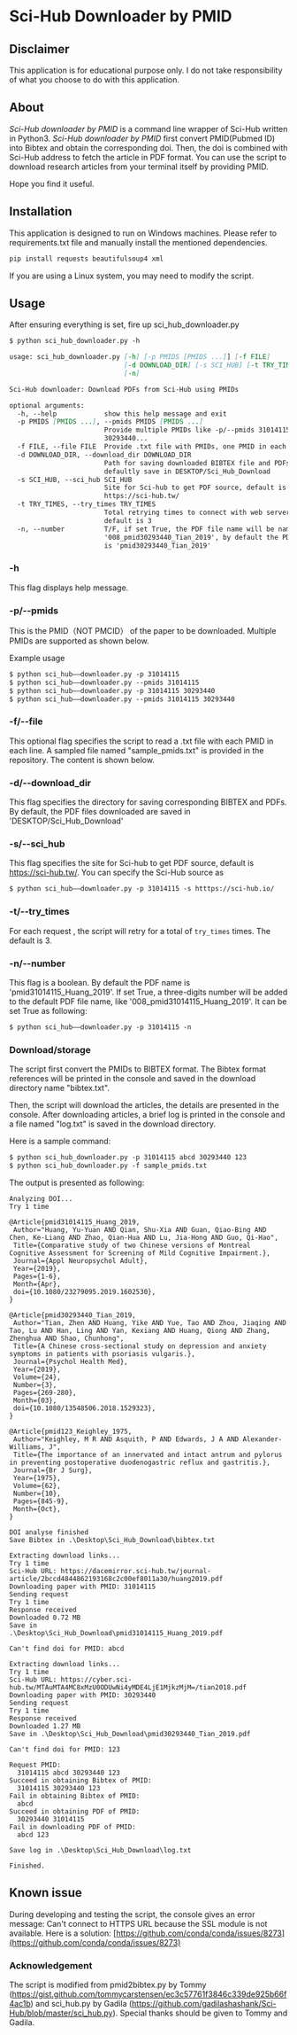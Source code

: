﻿# Sci-Hub Downloader by PMID

## Disclaimer

This application is for educational purpose only. I do not take responsibility of what you choose to do with this application.


## About

*Sci-Hub downloader by PMID* is a command line wrapper of Sci-Hub written in Python3. *Sci-Hub downloader by PMID*  first convert PMID(Pubmed ID) into Bibtex and obtain the corresponding doi. Then, the doi is combined with Sci-Hub address to fetch the article in PDF format. You can use the script to download research articles from your terminal itself by providing PMID.  

Hope you find it useful.

## Installation


This application is designed to run on Windows machines. Please refer to requirements.txt file and manually install the mentioned dependencies. 

```md
pip install requests beautifulsoup4 xml
```
If you are using a Linux system, you may need to modify the script.

## Usage

After ensuring everything is set, fire up sci_hub_downloader.py

```md
$ python sci_hub_downloader.py -h

usage: sci_hub_downloader.py [-h] [-p PMIDS [PMIDS ...]] [-f FILE]
                             [-d DOWNLOAD_DIR] [-s SCI_HUB] [-t TRY_TIMES]
                             [-n]

Sci-Hub downloader: Download PDFs from Sci-Hub using PMIDs

optional arguments:
  -h, --help            show this help message and exit
  -p PMIDS [PMIDS ...], --pmids PMIDS [PMIDS ...]
                        Provide multiple PMIDs like -p/--pmids 31014115
                        30293440...
  -f FILE, --file FILE  Provide .txt file with PMIDs, one PMID in each line
  -d DOWNLOAD_DIR, --download_dir DOWNLOAD_DIR
                        Path for saving downloaded BIBTEX file and PDFs,
                        defaultly save in DESKTOP/Sci_Hub_Download
  -s SCI_HUB, --sci_hub SCI_HUB
                        Site for Sci-hub to get PDF source, default is
                        https://sci-hub.tw/
  -t TRY_TIMES, --try_times TRY_TIMES
                        Total retrying times to connect with web server,
                        default is 3
  -n, --number          T/F, if set True, the PDF file name will be named like
                        '008_pmid30293440_Tian_2019', by default the PDF name
                        is 'pmid30293440_Tian_2019'
```
### -h
This flag displays help message.

### -p/--pmids
This is the PMID（NOT PMCID） of the paper to be downloaded. Multiple PMIDs are supported as shown below.

Example usage
```md
$ python sci_hub——downloader.py -p 31014115
$ python sci_hub——downloader.py --pmids 31014115 
$ python sci_hub——downloader.py -p 31014115 30293440
$ python sci_hub——downloader.py --pmids 31014115 30293440
```
### -f/--file
This optional flag specifies the script to read a .txt file with each PMID in each line. A sampled file named "sample_pmids.txt" is  provided in the repository. The content is shown below.

### -d/--download_dir
This flag specifies the directory for saving corresponding BIBTEX  and PDFs. By default, the PDF files downloaded are saved in 'DESKTOP/Sci_Hub_Download'

### -s/--sci_hub
This flag specifies the site for Sci-hub to get PDF source, default is https://sci-hub.tw/. You can specify the Sci-Hub source as
```md
$ python sci_hub——downloader.py -p 31014115 -s htttps://sci-hub.io/
```
### -t/--try_times
For each request , the script will retry for a total of ```try_times```  times. The default is 3.

### -n/--number
 This flag is a boolean. By default the PDF name is  'pmid31014115_Huang_2019'.  If set True, a three-digits number will be added to the default PDF file name, like '008_pmid31014115_Huang_2019'.  It can be set True as following:
 ```md
$ python sci_hub——downloader.py -p 31014115 -n 
 ```

### Download/storage
The script first convert the PMIDs to BIBTEX format. The Bibtex format references will be printed in the console and saved in the download directory name "bibtex.txt". 

Then, the script will download the articles, the details are presented in the console.  After downloading articles, a brief log is printed in the console and a file named "log.txt" is saved in the download directory.

Here is a sample command:
```md
$ python sci_hub_downloader.py -p 31014115 abcd 30293440 123
$ python sci_hub_downloader.py -f sample_pmids.txt
```
The output is presented as following:
```
Analyzing DOI...
Try 1 time

@Article{pmid31014115_Huang_2019,
 Author="Huang, Yu-Yuan AND Qian, Shu-Xia AND Guan, Qiao-Bing AND Chen, Ke-Liang AND Zhao, Qian-Hua AND Lu, Jia-Hong AND Guo, Qi-Hao",
 Title={Comparative study of two Chinese versions of Montreal Cognitive Assessment for Screening of Mild Cognitive Impairment.},
 Journal={Appl Neuropsychol Adult},
 Year={2019},
 Pages={1-6},
 Month={Apr},
 doi={10.1080/23279095.2019.1602530},
}

@Article{pmid30293440_Tian_2019,
 Author="Tian, Zhen AND Huang, Yike AND Yue, Tao AND Zhou, Jiaqing AND Tao, Lu AND Han, Ling AND Yan, Kexiang AND Huang, Qiong AND Zhang, Zhenghua AND Shao, Chunhong",
 Title={A Chinese cross-sectional study on depression and anxiety symptoms in patients with psoriasis vulgaris.},
 Journal={Psychol Health Med},
 Year={2019},
 Volume={24},
 Number={3},
 Pages={269-280},
 Month={03},
 doi={10.1080/13548506.2018.1529323},
}

@Article{pmid123_Keighley_1975,
 Author="Keighley, M R AND Asquith, P AND Edwards, J A AND Alexander-Williams, J",
 Title={The importance of an innervated and intact antrum and pylorus in preventing postoperative duodenogastric reflux and gastritis.},
 Journal={Br J Surg},
 Year={1975},
 Volume={62},
 Number={10},
 Pages={845-9},
 Month={Oct},
}

DOI analyse finished
Save Bibtex in .\Desktop\Sci_Hub_Download\bibtex.txt

Extracting download links...
Try 1 time
Sci-Hub URL: https://dacemirror.sci-hub.tw/journal-article/2bccd4844862193168c2c00ef8011a30/huang2019.pdf
Downloading paper with PMID: 31014115
Sending request
Try 1 time
Response received
Downloaded 0.72 MB
Save in
.\Desktop\Sci_Hub_Download\pmid31014115_Huang_2019.pdf

Can't find doi for PMID: abcd

Extracting download links...
Try 1 time
Sci-Hub URL: https://cyber.sci-hub.tw/MTAuMTA4MC8xMzU0ODUwNi4yMDE4LjE1MjkzMjM=/tian2018.pdf
Downloading paper with PMID: 30293440
Sending request
Try 1 time
Response received
Downloaded 1.27 MB
Save in .\Desktop\Sci_Hub_Download\pmid30293440_Tian_2019.pdf

Can't find doi for PMID: 123

Request PMID:
  31014115 abcd 30293440 123
Succeed in obtaining Bibtex of PMID:
  31014115 30293440 123
Fail in obtaining Bibtex of PMID:
  abcd
Succeed in obtaining PDF of PMID:
  30293440 31014115
Fail in downloading PDF of PMID:
  abcd 123

Save log in .\Desktop\Sci_Hub_Download\log.txt

Finished.
```
## Known issue
During developing and testing the script,  the console gives an error message: Can't connect to HTTPS URL because the SSL module is not available.  Here is a solution: [https://github.com/conda/conda/issues/8273](https://github.com/conda/conda/issues/8273)

### Acknowledgement
The script is modified from pmid2bibtex.py by Tommy (https://gist.github.com/tommycarstensen/ec3c57761f3846c339de925b66f4ac1b) and sci_hub.py by Gadila (https://github.com/gadilashashank/Sci-Hub/blob/master/sci_hub.py). Special thanks should be given to Tommy and Gadila.
